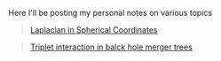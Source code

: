 Here I'll be posting my personal notes on various topics


> [Laplacian in Spherical Coordinates](SphericalCoordinates.pdf)

> [Triplet interaction in balck hole merger trees](tree.pdf)


